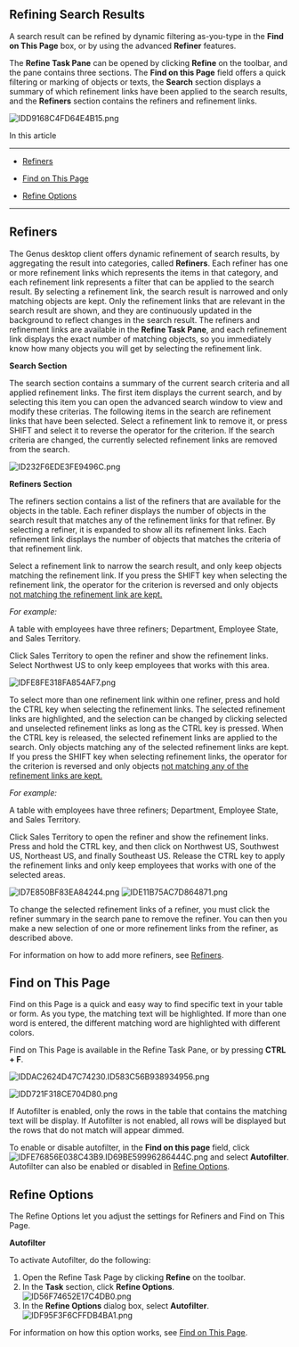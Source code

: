 ## Refining Search Results

A search result can be refined by dynamic filtering as-you-type in the **Find on This Page** box, or by using the advanced **Refiner** features.

The **Refine Task Pane** can be opened by clicking **Refine** on the toolbar, and the pane contains three sections. The **Find on this Page** field offers a quick filtering or marking of objects or texts, the **Search** section displays a summary of which refinement links have been applied to the search results, and the **Refiners** section contains the refiners and refinement links.

![IDD9168C4FD64E4B15.png](media/IDD9168C4FD64E4B15.png)

In this article

* * *

*   [Refiners](#refiners)

*   [Find on This Page](#find-on-this-page)

*   [Refine Options](#refine-options)

* * *

## Refiners

The Genus desktop client offers dynamic refinement of search results, by aggregating the result into categories, called **Refiners**. Each refiner has one or more refinement links which represents the items in that category, and each refinement link represents a filter that can be applied to the search result. By selecting a refinement link, the search result is narrowed and only matching objects are kept. Only the refinement links that are relevant in the search result are shown, and they are continuously updated in the background to reflect changes in the search result. The refiners and refinement links are available in the **Refine Task Pane**, and each refinement link displays the exact number of matching objects, so you immediately know how many objects you will get by selecting the refinement link.

**Search Section**

The search section contains a summary of the current search criteria and all applied refinement links. The first item displays the current search, and by selecting this item you can open the advanced search window to view and modify these criterias. The following items in the search are refinement links that have been selected. Select a refinement link to remove it, or press SHIFT and select it to reverse the operator for the criterion. If the search criteria are changed, the currently selected refinement links are removed from the search.

![ID232F6EDE3FE9496C.png](media/ID232F6EDE3FE9496C.png)

**Refiners Section**

The refiners section contains a list of the refiners that are available for the objects in the table. Each refiner displays the number of objects in the search result that matches any of the refinement links for that refiner. By selecting a refiner, it is expanded to show all its refinement links. Each refinement link displays the number of objects that matches the criteria of that refinement link.

Select a refinement link to narrow the search result, and only keep objects matching the refinement link. If you press the SHIFT key when selecting the refinement link, the operator for the criterion is reversed and only objects <span style="TEXT-DECORATION: underline">not matching the refinement link are kept.

<span style="FONT-STYLE: italic">For example:

A table with employees have three refiners; Department, Employee State, and Sales Territory.

Click Sales Territory to open the refiner and show the refinement links. Select Northwest US to only keep employees that works with this area.

![IDFE8FE318FA854AF7.png](media/IDFE8FE318FA854AF7.png)

To select more than one refinement link within one refiner, press and hold the CTRL key when selecting the refinement links. The selected refinement links are highlighted, and the selection can be changed by clicking selected and unselected refinement links as long as the CTRL key is pressed. When the CTRL key is released, the selected refinement links are applied to the search. Only objects matching any of the selected refinement links are kept. If you press the SHIFT key when selecting refinement links, the operator for the criterion is reversed and only objects <span style="TEXT-DECORATION: underline">not matching any of the refinement links are kept.

 <span style="FONT-STYLE: italic">For example:

A table with employees have three refiners; Department, Employee State, and Sales Territory.

Click Sales Territory to open the refiner and show the refinement links. Press and hold the CTRL key, and then click on Northwest US, Southwest US, Northeast US, and finally Southeast US. Release the CTRL key to apply the refinement links and only keep employees that works with one of the selected areas. 

![ID7E850BF83EA84244.png](media/ID7E850BF83EA84244.png)  ![IDE11B75AC7D864871.png](media/IDE11B75AC7D864871.png)

To change the selected refinement links of a refiner, you must click the refiner summary in the search pane to remove the refiner. You can then you make a new selection of one or more refinement links from the refiner, as described above.

For information on how to add more refiners, see [Refiners](../developers/defining-the-application-model/refiners.md).



## Find on This Page

Find on this Page is a quick and easy way to find specific text in your table or form. As you type, the matching text will be highlighted. If more than one word is entered, the different matching word are highlighted with different colors.

Find on This Page is available in the Refine Task Pane, or by pressing **CTRL + F**.

![IDDAC2624D47C74230.ID583C56B938934956.png](media/IDDAC2624D47C74230.ID583C56B938934956.png)

![IDD721F318CE704D80.png](media/IDD721F318CE704D80.png)

If Autofilter is enabled, only the rows in the table that contains the matching text will be display. If Autofilter is not enabled, all rows will be displayed but the rows that do not match will appear dimmed.

 To enable or disable autofilter, in the **Find on this page** field, click ![IDFE76856E038C43B9.ID69BE59996286444C.png](media/IDFE76856E038C43B9.ID69BE59996286444C.png) and select **Autofilter**. Autofilter can also be enabled or disabled in [Refine Options](refining-search-results.md "Refine Options"). 



## Refine Options

The Refine Options let you adjust the settings for Refiners and Find on This Page.

**Autofilter**

To activate Autofilter, do the following:

1.  Open the Refine Task Page by clicking **Refine** on the toolbar.
2.  In the **Task** section, click **Refine Options**.  
    ![ID56F74652E17C4DB0.png](media/ID56F74652E17C4DB0.png)
3.  In the **Refine Options** dialog box, select **Autofilter**.  
    ![IDF95F3F6CFFDB4BA1.png](media/IDF95F3F6CFFDB4BA1.png)

For information on how this option works, see [Find on This Page](refining-search-results.md "Find on This Page").

